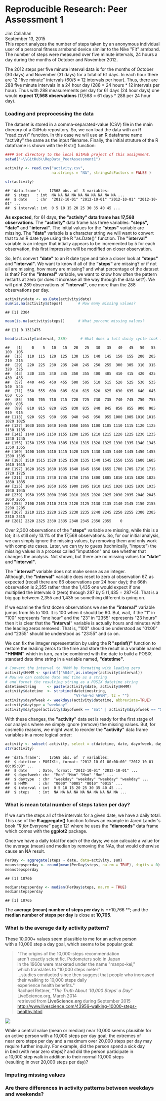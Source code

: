 # Reproducible Research: Peer Assessment 1
Jim Callahan  
September 13, 2015  
This report analyzes the number of steps taken by an anonymous individual
user of a personal fitness armband device similar to the Nike "Fit" armband. 
The number of steps were measured over five minute intervals, 
24 hours a day during the months of October and November 2012.

The 2012 steps per five minute interval data is for the months of
October (30 days) and November (31 days) for a total of 61 days. 
In each hour there are 12 "five minute" intervals 
(60/5 = 12 intervals per hour). Thus, there are 288 five minute 
intervals in a 24 hour day (288 = 24 hours * 12 intervals per hour).
Thus with 288 measurements per day for 61 days (24 hour days) 
one would **expect 17,568 observations** (17,568 = 61 days * 288 per 24 hour day).



### Loading and preprocessing the data
The dataset is stored in a comma-separated-value (CSV) file in the main direcory of a GitHub repository. So, we can load the data with an R "read.csv()" function. In this case
we will use an R dataframe name "activity" the same as the input filename. Finally, the initial struture of the R dataframe is shown with the R str() function:

```r
#### Set directory to the local GitHub project of this assignment.
setwd("~\\GitHub\\RepData_PeerAssessment1")

activity <- read.csv("activity.csv", 
                     na.strings = "NA", stringsAsFactors = FALSE )

str(activity)
```

```
## 'data.frame':	17568 obs. of  3 variables:
##  $ steps   : int  NA NA NA NA NA NA NA NA NA NA ...
##  $ date    : chr  "2012-10-01" "2012-10-01" "2012-10-01" "2012-10-01" ...
##  $ interval: int  0 5 10 15 20 25 30 35 40 45 ...
```

**As expected**, for 61 days, **the "activity" data frame has 17,568 observations**.
The **"activity"** data frame has three variables: **"steps", "date"** and **"interval"**.
The initial values for the **"steps"** variable are missing.
The  **"date"** variable is a character string we will want to convert
that to an R date type using the R "as.Date()" function.
The **"interval"** variable is an integer that intially appears to be incremented
by 5 for each observation, this first impression will be modified on 
closer observation. 

So, let's convert **"date"** to an R date type and take a closer look 
at **"steps"** and **"interval"**. We want to know if all of the **"steps"** are missing?
or if not all are missing, how many are missing? and what percentage of the
dataset is that? For the **"interval"** variable, we want to know how often the pattern restarts
at zero (or does it increase all the way through the data set?).
We will print 289 observations of **"interval"**, one more than the 288 observations per day.

```r
activity$date <- as.Date(activity$date)
sum(is.na(activity$steps))       # How many missing values?
```

```
## [1] 2304
```

```r
mean(is.na(activity$steps))      # What percent missing values?
```

```
## [1] 0.1311475
```

```r
head(activity$interval, 289)      # What does a full daily cycle look like?
```

```
##   [1]    0    5   10   15   20   25   30   35   40   45   50   55  100  105
##  [15]  110  115  120  125  130  135  140  145  150  155  200  205  210  215
##  [29]  220  225  230  235  240  245  250  255  300  305  310  315  320  325
##  [43]  330  335  340  345  350  355  400  405  410  415  420  425  430  435
##  [57]  440  445  450  455  500  505  510  515  520  525  530  535  540  545
##  [71]  550  555  600  605  610  615  620  625  630  635  640  645  650  655
##  [85]  700  705  710  715  720  725  730  735  740  745  750  755  800  805
##  [99]  810  815  820  825  830  835  840  845  850  855  900  905  910  915
## [113]  920  925  930  935  940  945  950  955 1000 1005 1010 1015 1020 1025
## [127] 1030 1035 1040 1045 1050 1055 1100 1105 1110 1115 1120 1125 1130 1135
## [141] 1140 1145 1150 1155 1200 1205 1210 1215 1220 1225 1230 1235 1240 1245
## [155] 1250 1255 1300 1305 1310 1315 1320 1325 1330 1335 1340 1345 1350 1355
## [169] 1400 1405 1410 1415 1420 1425 1430 1435 1440 1445 1450 1455 1500 1505
## [183] 1510 1515 1520 1525 1530 1535 1540 1545 1550 1555 1600 1605 1610 1615
## [197] 1620 1625 1630 1635 1640 1645 1650 1655 1700 1705 1710 1715 1720 1725
## [211] 1730 1735 1740 1745 1750 1755 1800 1805 1810 1815 1820 1825 1830 1835
## [225] 1840 1845 1850 1855 1900 1905 1910 1915 1920 1925 1930 1935 1940 1945
## [239] 1950 1955 2000 2005 2010 2015 2020 2025 2030 2035 2040 2045 2050 2055
## [253] 2100 2105 2110 2115 2120 2125 2130 2135 2140 2145 2150 2155 2200 2205
## [267] 2210 2215 2220 2225 2230 2235 2240 2245 2250 2255 2300 2305 2310 2315
## [281] 2320 2325 2330 2335 2340 2345 2350 2355    0
```

Over 2,300 observations of the **"steps"** variable are missing, 
while this is a lot; it is still only 13.1% of the 17,568 observations. 
So, for our initial analysis, we can simply ignore the missing values, 
by removing them and only work with complete cases. Later, we can try
to guess (technically, "impute") the missing values in a process
called "imputation" and see whether that changes the analysis. Not shown,
but there are no missing values for **"date"** and **"interval"**.

The **"interval"** variable does not make sense as an integer.  
Although, the **"interval"** variable does reset to zero at observation 67,
as expected (recall there are 66 observations per 24 hour day); 
the 66th observation is 2,355 rather than the 1,435 one would expect
if one multiplied the intervals 0 (zero) through 287 by 5 (1,435 = 287*5). 
That is a big gap between 2,355 and 1,435 so something different is going on.  

If we examine the first dozen observations we see the **"interval"** variable jumps 
from 55 to 100. It is 100 when it should be 60. But, wait, if the "1" in "100" 
represents "one hour" and the "23" in "2355" represents "23 hours" then it is clear 
that the **"interval"** variable is actually hours and minutes with the leading zeros removed. 
That is, "100" should be understood as "01:00" and "2355" should be understood as "23:55" and so on.

We can fix the integer representation by using the **R "sprinf()"** function 
to restore the leading zeros to the time and store the result in a variable 
named **"HHMM"** which in turn, can be combined with the date to build a POSIX standard 
date time string in a variable named, **"datetime"**.

```r
# Convert the interval to HHMM by formating with leading zero
activity$HHMM <- sprintf("%04d",as.integer(activity$interval))
# Now we can combine date and time as a string
# and format the resulting string as a POSIX datetime string
datetimestring     <- paste(activity$date, activity$HHMM)
activity$datetime  <- strptime(datetimestring, 
                               "%Y-%m-%d %H%M", tz = "")
activity$dayofweek <- weekdays(activity$datetime, abbreviate=TRUE)
activity$daytype = "weekday"
activity$daytype[activity$dayofweek == "Sat" | activity$dayofweek == "Sun"] <- "weekend"
```
With these changes, the **"activity"** data set is ready for the first stage
of our analysis where we simply ignore (remove) the missing values. 
But, for cosmetic reasons, we might want to reorder the **"activity"** data frame variables 
in a more logical order:

```r
activity <- subset( activity, select = c(datetime, date, dayofweek, daytype, HHMM, interval, steps))
str(activity)
```

```
## 'data.frame':	17568 obs. of  7 variables:
##  $ datetime : POSIXlt, format: "2012-10-01 00:00:00" "2012-10-01 00:05:00" ...
##  $ date     : Date, format: "2012-10-01" "2012-10-01" ...
##  $ dayofweek: chr  "Mon" "Mon" "Mon" "Mon" ...
##  $ daytype  : chr  "weekday" "weekday" "weekday" "weekday" ...
##  $ HHMM     : chr  "0000" "0005" "0010" "0015" ...
##  $ interval : int  0 5 10 15 20 25 30 35 40 45 ...
##  $ steps    : int  NA NA NA NA NA NA NA NA NA NA ...
```


### What is mean total number of steps taken per day?
If we sum the steps all of the intervals for a given date, we have a daily total.
This use of the **R aggregate()** function follows an example in Jared Lander's 
book *"R for Everyone"* page 121 where he uses the **"diamonds"** data frame 
which comes with the **ggplot2** package.

Once we have a daily total for each of the days; we can calcuate a value for
the average (mean) and median by removing the NAs, that would otherwise
cause an NA result.

```r
PerDay <- aggregate(steps ~ date, data=activity, sum)  
meanstepsperday <- round(mean(PerDay$steps, na.rm = TRUE), digits = 0)
meanstepsperday
```

```
## [1] 10766
```

```r
medianstepsperday <- median(PerDay$steps, na.rm = TRUE) 
medianstepsperday
```

```
## [1] 10765
```

The **average (mean) number of steps per day** is 
**10,766 **; 
and the **median number of steps per day** is close at 
**10,765**.  

### What is the average daily activity pattern?
These 10,000+ values seem plausible to me for an active person   
with a 10,000 step a day goal, which seems to be popular goal:

> "The origins of the 10,000-steps recommendation  
> aren't exactly scientific.  Pedometers sold in Japan  
> in the 1960s were marketed under the name "manpo-kei,"  
> which translates to "10,000 steps meter"   
> ...studies conducted since then suggest that people who 
> increased their walking to 10,000 steps daily  
> experience health benefits."  
> Rachael Rettner, *"The Truth About '10,000 Steps' a Day"* 
LiveScience.org, March 2014  
retrieved from **LiveScience.org** during September 2015  
http://www.livescience.com/43956-walking-10000-steps-healthy.html

![](PA1_template_files/figure-html/unnamed-chunk-6-1.png) 

While a central value (mean or median) near 10,000 seems plausible for   
an active person with a 10,000 steps per day goal; the extremes of   
near zero steps per day and a maximum over 20,000 steps per day may   
require further inquiry. For example, did the person spend a sick day  
in bed (with near zero steps)? and did the person participate in   
a 10,000 step walk in addition to their normal 10,000 steps  
(resulting in over 20,000 steps per day)?  




### Imputing missing values



### Are there differences in activity patterns between weekdays and weekends?
